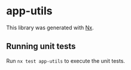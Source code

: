 # app-utils

This library was generated with [Nx](https://nx.dev).

## Running unit tests

Run `nx test app-utils` to execute the unit tests.
